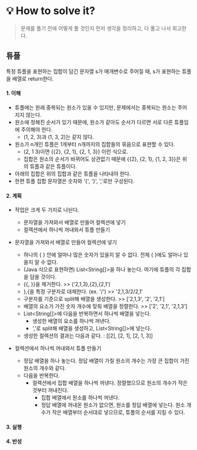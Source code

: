 
# 💡 How to solve it?
> 문제를 풀기 전에 어떻게 풀 것인지 먼저 생각을 정리하고, 다 풀고 나서 회고한다.

## 튜플
특정 튜플을 표현하는 집합이 담긴 문자열 s가 매개변수로 주어질 때, s가 표현하는 튜플을 배열로 return한다.

#### 1. 이해
- 튜플에는 원래 중복되는 원소가 있을 수 있지만, 문제에서는 중복되는 원소는 주어지지 않는다.
- 원소에 정해진 순서가 있기 때문에, 원소가 같아도 순서가 다르면 서로 다른 튜플임에 주의해야 한다.
  - (1, 2, 3)과 (1, 3, 2)는 같지 않다.
- 원소가 n개인 튜플은 1개부터 n개까지의 집합들의 묶음으로 표현할 수 있다.
  - (2, 1 3)이면 {{2}, {2, 1}, {2, 1, 3}} 이런 식으로.
  - 집합은 원소의 순서가 바뀌어도 상관없기 때문에 {{2}, {2, 1}, {1, 2, 3}}은
    위의 튜플과 같은 튜플이다.
- 아래의 집합은 위의 집합과 같은 튜플을 나타내야 한다.
- 한편 튜플 집합 문자열은 숫자와 '{', '}', ','로만 구성된다.

#### 2. 계획
- 작업은 크게 두 가지로 나뉜다.
  - 문자열을 가져와서 배열로 만들어 컬렉션에 넣기
  - 컬렉션에서 하나씩 꺼내와서 튜플 만들기

- 문자열을 가져와서 배열로 만들어 컬렉션에 넣기
  - 하나의 { } 안에 얼마나 많은 숫자가 있을지 알 수 없다. 전체 { }에도 얼마나 있을지 알 수 없다.
  - (Java 식으로 표현하면) List<String[]>을 하나 놓는다. 여기에 튜플의 각 집합을 담을 것이다.
  - {{, }}을 제거한다. >> ('2,1,3},{2},{2,1')
  - },{을 특정 구분자로 대체한다. (ex. '/') >> '2,1,3/2/2,1'
  - 구분자를 기준으로 split해 배열을 생성한다. >> ['2,1,3', '2', '2,1']
  - 배열의 요소가 가진 숫자 개수에 맞춰 배열을 정렬한다. >> ['2', '2,1', '2,1,3']
  - List<String[]>에 다음을 반복하면서 하나씩 배열을 넣는다.
    - 생성한 배열의 요소를 하나씩 꺼낸다.
    - ','로 split해 배열을 생성하고, List<String[]>에 넣는다.
  - 생성한 컬렉션의 결과는 다음과 같다.
    : [[2], [2, 1], [2, 1, 3]]

- 컬렉션에서 하나씩 꺼내와서 튜플 만들기
  - 정답 배열을 하나 놓는다.
    정답 배열이 가질 원소의 개수는 가장 큰 집합이 가진 원소의 개수와 같다.
  - 다음을 반복한다.
    - 컬렉션에서 집합 배열을 하나씩 꺼낸다. 정렬했으므로 원소의 개수가 작은 것부터 꺼내진다.
      - 집합 배열에서 원소를 하나씩 꺼낸다.
      - 정답 배열에 꺼내온 원소가 없으면, 원소를 정답 배열에 넣는다.
        원소 개수가 작은 배열부터 순서대로 넣으므로, 튜플의 순서를 지킬 수 있다.

#### 3. 실행

#### 4. 반성
